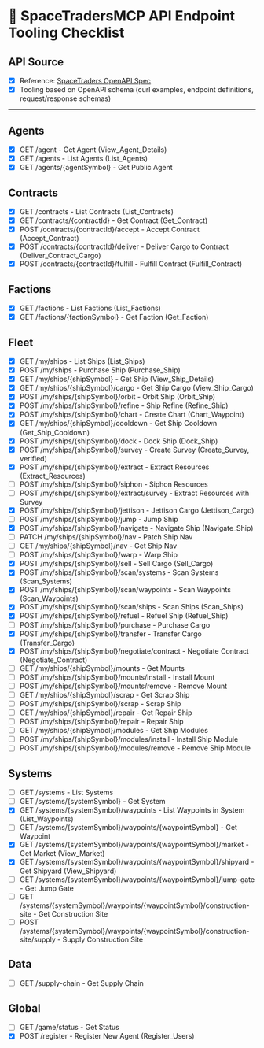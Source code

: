 # 🚀 SpaceTradersMCP API Endpoint Tooling Checklist

## API Source
- [x] Reference: [SpaceTraders OpenAPI Spec](https://spacetraders.io/openapi)
- [x] Tooling based on OpenAPI schema (curl examples, endpoint definitions, request/response schemas)

---

## Agents
- [x] GET /agent - Get Agent (View_Agent_Details)
- [x] GET /agents - List Agents (List_Agents)
- [x] GET /agents/{agentSymbol} - Get Public Agent

## Contracts
- [x] GET /contracts - List Contracts (List_Contracts)
- [x] GET /contracts/{contractId} - Get Contract (Get_Contract)
- [x] POST /contracts/{contractId}/accept - Accept Contract (Accept_Contract)
- [x] POST /contracts/{contractId}/deliver - Deliver Cargo to Contract (Deliver_Contract_Cargo)
- [x] POST /contracts/{contractId}/fulfill - Fulfill Contract (Fulfill_Contract)

## Factions
- [x] GET /factions - List Factions (List_Factions)
- [x] GET /factions/{factionSymbol} - Get Faction (Get_Faction)

## Fleet
- [x] GET /my/ships - List Ships (List_Ships)
- [x] POST /my/ships - Purchase Ship (Purchase_Ship)
- [x] GET /my/ships/{shipSymbol} - Get Ship (View_Ship_Details)
- [x] GET /my/ships/{shipSymbol}/cargo - Get Ship Cargo (View_Ship_Cargo)
- [x] POST /my/ships/{shipSymbol}/orbit - Orbit Ship (Orbit_Ship)
- [x] POST /my/ships/{shipSymbol}/refine - Ship Refine (Refine_Ship)
- [x] POST /my/ships/{shipSymbol}/chart - Create Chart (Chart_Waypoint)
- [x] GET /my/ships/{shipSymbol}/cooldown - Get Ship Cooldown (Get_Ship_Cooldown)
- [x] POST /my/ships/{shipSymbol}/dock - Dock Ship (Dock_Ship)
- [x] POST /my/ships/{shipSymbol}/survey - Create Survey (Create_Survey, verified)
- [x] POST /my/ships/{shipSymbol}/extract - Extract Resources (Extract_Resources)
- [ ] POST /my/ships/{shipSymbol}/siphon - Siphon Resources
- [ ] POST /my/ships/{shipSymbol}/extract/survey - Extract Resources with Survey
- [x] POST /my/ships/{shipSymbol}/jettison - Jettison Cargo (Jettison_Cargo)
- [ ] POST /my/ships/{shipSymbol}/jump - Jump Ship
- [x] POST /my/ships/{shipSymbol}/navigate - Navigate Ship (Navigate_Ship)
- [ ] PATCH /my/ships/{shipSymbol}/nav - Patch Ship Nav
- [ ] GET /my/ships/{shipSymbol}/nav - Get Ship Nav
- [ ] POST /my/ships/{shipSymbol}/warp - Warp Ship
- [x] POST /my/ships/{shipSymbol}/sell - Sell Cargo (Sell_Cargo)
- [x] POST /my/ships/{shipSymbol}/scan/systems - Scan Systems (Scan_Systems)
- [x] POST /my/ships/{shipSymbol}/scan/waypoints - Scan Waypoints (Scan_Waypoints)
- [x] POST /my/ships/{shipSymbol}/scan/ships - Scan Ships (Scan_Ships)
- [x] POST /my/ships/{shipSymbol}/refuel - Refuel Ship (Refuel_Ship)
- [ ] POST /my/ships/{shipSymbol}/purchase - Purchase Cargo
- [x] POST /my/ships/{shipSymbol}/transfer - Transfer Cargo (Transfer_Cargo)
- [x] POST /my/ships/{shipSymbol}/negotiate/contract - Negotiate Contract (Negotiate_Contract)
- [ ] GET /my/ships/{shipSymbol}/mounts - Get Mounts
- [ ] POST /my/ships/{shipSymbol}/mounts/install - Install Mount
- [ ] POST /my/ships/{shipSymbol}/mounts/remove - Remove Mount
- [ ] GET /my/ships/{shipSymbol}/scrap - Get Scrap Ship
- [ ] POST /my/ships/{shipSymbol}/scrap - Scrap Ship
- [ ] GET /my/ships/{shipSymbol}/repair - Get Repair Ship
- [ ] POST /my/ships/{shipSymbol}/repair - Repair Ship
- [ ] GET /my/ships/{shipSymbol}/modules - Get Ship Modules
- [ ] POST /my/ships/{shipSymbol}/modules/install - Install Ship Module
- [ ] POST /my/ships/{shipSymbol}/modules/remove - Remove Ship Module

## Systems
- [ ] GET /systems - List Systems
- [ ] GET /systems/{systemSymbol} - Get System
- [x] GET /systems/{systemSymbol}/waypoints - List Waypoints in System (List_Waypoints)
- [ ] GET /systems/{systemSymbol}/waypoints/{waypointSymbol} - Get Waypoint
- [x] GET /systems/{systemSymbol}/waypoints/{waypointSymbol}/market - Get Market (View_Market)
- [x] GET /systems/{systemSymbol}/waypoints/{waypointSymbol}/shipyard - Get Shipyard (View_Shipyard)
- [ ] GET /systems/{systemSymbol}/waypoints/{waypointSymbol}/jump-gate - Get Jump Gate
- [ ] GET /systems/{systemSymbol}/waypoints/{waypointSymbol}/construction-site - Get Construction Site
- [ ] POST /systems/{systemSymbol}/waypoints/{waypointSymbol}/construction-site/supply - Supply Construction Site

## Data
- [ ] GET /supply-chain - Get Supply Chain

## Global
- [ ] GET /game/status - Get Status
- [x] POST /register - Register New Agent (Register_Users)
